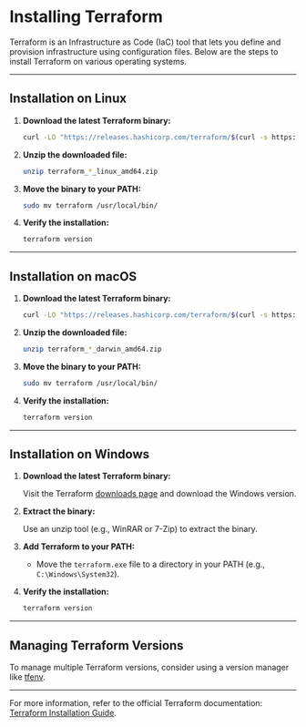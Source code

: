 # Installing Terraform

Terraform is an Infrastructure as Code (IaC) tool that lets you define and provision infrastructure using configuration files. Below are the steps to install Terraform on various operating systems.

---

## Installation on Linux

1. **Download the latest Terraform binary:**

   ```bash
   curl -LO "https://releases.hashicorp.com/terraform/$(curl -s https://releases.hashicorp.com/terraform/ | grep -o '"[0-9]\.[0-9]\.[0-9]"' | head -n 1 | tr -d '"')/terraform_$(curl -s https://releases.hashicorp.com/terraform/ | grep -o '"[0-9]\.[0-9]\.[0-9]"' | head -n 1 | tr -d '"')_linux_amd64.zip"
   ```

2. **Unzip the downloaded file:**

   ```bash
   unzip terraform_*_linux_amd64.zip
   ```

3. **Move the binary to your PATH:**

   ```bash
   sudo mv terraform /usr/local/bin/
   ```

4. **Verify the installation:**

   ```bash
   terraform version
   ```

---

## Installation on macOS

1. **Download the latest Terraform binary:**

   ```bash
   curl -LO "https://releases.hashicorp.com/terraform/$(curl -s https://releases.hashicorp.com/terraform/ | grep -o '"[0-9]\.[0-9]\.[0-9]"' | head -n 1 | tr -d '"')/terraform_$(curl -s https://releases.hashicorp.com/terraform/ | grep -o '"[0-9]\.[0-9]\.[0-9]"' | head -n 1 | tr -d '"')_darwin_amd64.zip"
   ```

2. **Unzip the downloaded file:**

   ```bash
   unzip terraform_*_darwin_amd64.zip
   ```

3. **Move the binary to your PATH:**

   ```bash
   sudo mv terraform /usr/local/bin/
   ```

4. **Verify the installation:**

   ```bash
   terraform version
   ```

---

## Installation on Windows

1. **Download the latest Terraform binary:**

   Visit the Terraform [downloads page](https://www.terraform.io/downloads) and download the Windows version.

2. **Extract the binary:**

   Use an unzip tool (e.g., WinRAR or 7-Zip) to extract the binary.

3. **Add Terraform to your PATH:**

   - Move the `terraform.exe` file to a directory in your PATH (e.g., `C:\Windows\System32`).

4. **Verify the installation:**

   ```powershell
   terraform version
   ```

---

## Managing Terraform Versions

To manage multiple Terraform versions, consider using a version manager like [tfenv](https://github.com/tfutils/tfenv).

---

For more information, refer to the official Terraform documentation: [Terraform Installation Guide](https://developer.hashicorp.com/terraform/docs/cli/install/overview).
